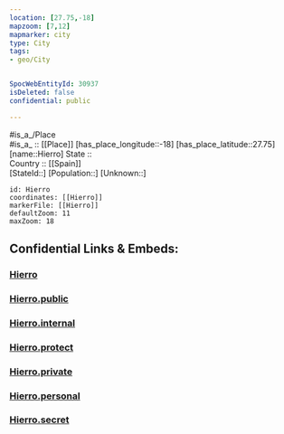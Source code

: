 ```yaml
---
location: [27.75,-18] 
mapzoom: [7,12] 
mapmarker: city 
type: City
tags:
- geo/City


SpocWebEntityId: 30937
isDeleted: false
confidential: public

---
```

#is_a_/Place  
#is_a_ :: [[Place]] 
[has_place_longitude::-18] 
[has_place_latitude::27.75] 
[name::Hierro] 
State ::  
Country :: [[Spain]]  
[StateId::] 
[Population::] 
[Unknown::] 


```leaflet
id: Hierro
coordinates: [[Hierro]] 
markerFile: [[Hierro]] 
defaultZoom: 11 
maxZoom: 18
```


## Confidential Links & Embeds: 

### [Hierro](/_Standards/Earth/Continent/Europe/Europe~South/Spain/Provinces~Spain/Canary-Islands/counties~Islas_Canarias/Santa_Cruz_de_Tenerife/City/Hierro.md) 

### [Hierro.public](/_public/Earth/Continent/Europe/Europe~South/Spain/Provinces~Spain/Canary-Islands/counties~Islas_Canarias/Santa_Cruz_de_Tenerife/City/Hierro.public.md) 

### [Hierro.internal](/_internal/Earth/Continent/Europe/Europe~South/Spain/Provinces~Spain/Canary-Islands/counties~Islas_Canarias/Santa_Cruz_de_Tenerife/City/Hierro.internal.md) 

### [Hierro.protect](/_protect/Earth/Continent/Europe/Europe~South/Spain/Provinces~Spain/Canary-Islands/counties~Islas_Canarias/Santa_Cruz_de_Tenerife/City/Hierro.protect.md) 

### [Hierro.private](/_private/Earth/Continent/Europe/Europe~South/Spain/Provinces~Spain/Canary-Islands/counties~Islas_Canarias/Santa_Cruz_de_Tenerife/City/Hierro.private.md) 

### [Hierro.personal](/_personal/Earth/Continent/Europe/Europe~South/Spain/Provinces~Spain/Canary-Islands/counties~Islas_Canarias/Santa_Cruz_de_Tenerife/City/Hierro.personal.md) 

### [Hierro.secret](/_secret/Earth/Continent/Europe/Europe~South/Spain/Provinces~Spain/Canary-Islands/counties~Islas_Canarias/Santa_Cruz_de_Tenerife/City/Hierro.secret.md)

